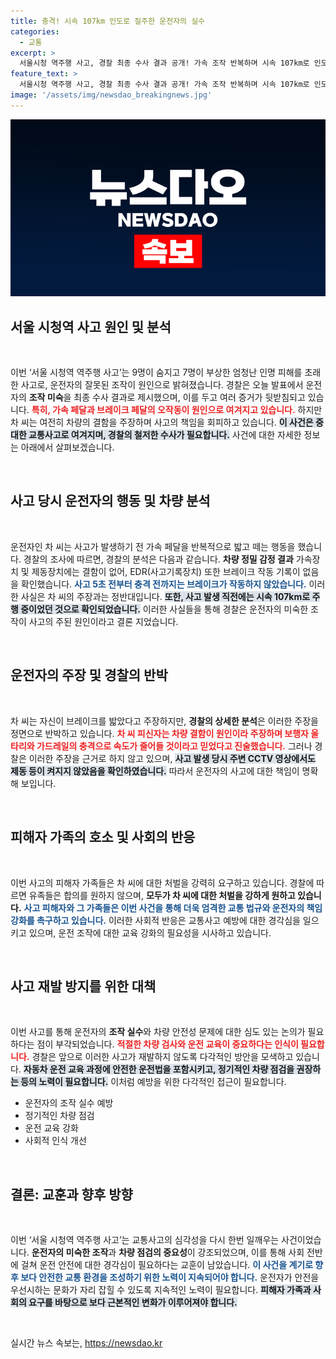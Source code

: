 ```yaml
---
title: 충격! 시속 107km 인도로 질주한 운전자의 실수
categories:
  - 교통
excerpt: >
  서울시청 역주행 사고, 경찰 최종 수사 결과 공개! 가속 조작 반복하며 시속 107km로 인도 돌진… 운전자의 심각한 실수로 9명 사망, 유족의 강한 처벌 요구가 이어진다.
feature_text: >
  서울시청 역주행 사고, 경찰 최종 수사 결과 공개! 가속 조작 반복하며 시속 107km로 인도 돌진… 운전자의 심각한 실수로 9명 사망, 유족의 강한 처벌 요구가 이어진다.
image: '/assets/img/newsdao_breakingnews.jpg'
---
```


<p><img src="/assets/img/newsdao_breakingnews.jpg" alt="flaretime 속보" /></p>

<h2 data-ke-size="size26">서울 시청역 사고 원인 및 분석</h2>

<p data-ke-size="size16">&nbsp;</p>

<p>이번 ‘서울 시청역 역주행 사고’는 9명이 숨지고 7명이 부상한 엄청난 인명 피해를 초래한 사고로, 운전자의 잘못된 조작이 원인으로 밝혀졌습니다. 경찰은 오늘 발표에서 운전자의 <b>조작 미숙</b>을 최종 수사 결과로 제시했으며, 이를 두고 여러 증거가 뒷받침되고 있습니다. <b><span style="color: #ee2323;">특히, 가속 페달과 브레이크 페달의 오작동이 원인으로 여겨지고 있습니다.</span></b> 하지만 차 씨는 여전히 차량의 결함을 주장하며 사고의 책임을 회피하고 있습니다. <b><span style="background-color: #21538527;">이 사건은 중대한 교통사고로 여겨지며, 경찰의 철저한 수사가 필요합니다.</span></b> 사건에 대한 자세한 정보는 아래에서 살펴보겠습니다.</p>

<p data-ke-size="size16">&nbsp;</p>

<h2 data-ke-size="size26">사고 당시 운전자의 행동 및 차량 분석</h2>

<p data-ke-size="size16">&nbsp;</p>

<p>운전자인 차 씨는 사고가 발생하기 전 가속 페달을 반복적으로 밟고 떼는 행동을 했습니다. 경찰의 조사에 따르면, 경찰의 분석은 다음과 같습니다. <b>차량 정밀 감정 결과</b> 가속장치 및 제동장치에는 결함이 없어, EDR(사고기록장치) 또한 브레이크 작동 기록이 없음을 확인했습니다. <b><span style="color: #1a5490;">사고 5초 전부터 충격 전까지는 브레이크가 작동하지 않았습니다.</span></b> 이러한 사실은 차 씨의 주장과는 정반대입니다. <b><span style="background-color: #21538527;">또한, 사고 발생 직전에는 시속 107km로 주행 중이었던 것으로 확인되었습니다.</span></b> 이러한 사실들을 통해 경찰은 운전자의 미숙한 조작이 사고의 주된 원인이라고 결론 지었습니다.</p>

<p data-ke-size="size16">&nbsp;</p>

<h2 data-ke-size="size26">운전자의 주장 및 경찰의 반박</h2>

<p data-ke-size="size16">&nbsp;</p>

<p>차 씨는 자신이 브레이크를 밟았다고 주장하지만, <b>경찰의 상세한 분석</b>은 이러한 주장을 정면으로 반박하고 있습니다. <b><span style="color: #ee2323;">차 씨 피신자는 차량 결함이 원인이라 주장하며 보행자 울타리와 가드레일의 충격으로 속도가 줄어들 것이라고 믿었다고 진술했습니다.</span></b> 그러나 경찰은 이러한 주장을 근거로 하지 않고 있으며, <b><span style="background-color: #21538527;">사고 발생 당시 주변 CCTV 영상에서도 제동 등이 켜지지 않았음을 확인하였습니다.</span></b> 따라서 운전자의 사고에 대한 책임이 명확해 보입니다.</p>

<p data-ke-size="size16">&nbsp;</p>

<h2 data-ke-size="size26">피해자 가족의 호소 및 사회의 반응</h2>

<p data-ke-size="size16">&nbsp;</p>

<p>이번 사고의 피해자 가족들은 차 씨에 대한 처벌을 강력히 요구하고 있습니다. 경찰에 따르면 유족들은 합의를 원하지 않으며, <b>모두가 차 씨에 대한 처벌을 강하게 원하고 있습니다.</b> <b><span style="color: #1a5490;">사고 피해자와 그 가족들은 이번 사건을 통해 더욱 엄격한 교통 법규와 운전자의 책임 강화를 촉구하고 있습니다.</span></b> 이러한 사회적 반응은 교통사고 예방에 대한 경각심을 일으키고 있으며, 운전 조작에 대한 교육 강화의 필요성을 시사하고 있습니다.</p>

<p data-ke-size="size16">&nbsp;</p>

<h2 data-ke-size="size26">사고 재발 방지를 위한 대책</h2>

<p data-ke-size="size16">&nbsp;</p>

<p>이번 사고를 통해 운전자의 <b>조작 실수</b>와 차량 안전성 문제에 대한 심도 있는 논의가 필요하다는 점이 부각되었습니다. <b><span style="color: #ee2323;">적절한 차량 검사와 운전 교육이 중요하다는 인식이 필요합니다.</span></b> 경찰은 앞으로 이러한 사고가 재발하지 않도록 다각적인 방안을 모색하고 있습니다. <b><span style="background-color: #21538527;">자동차 운전 교육 과정에 안전한 운전법을 포함시키고, 정기적인 차량 점검을 권장하는 등의 노력이 필요합니다.</span></b> 이처럼 예방을 위한 다각적인 접근이 필요합니다.</p>

<ul>
<li>운전자의 조작 실수 예방</li>
<li>정기적인 차량 점검</li>
<li>운전 교육 강화</li>
<li>사회적 인식 개선</li>
</ul>

<p data-ke-size="size16">&nbsp;</p>

<h2 data-ke-size="size26">결론: 교훈과 향후 방향</h2>

<p data-ke-size="size16">&nbsp;</p>

<p>이번 ‘서울 시청역 역주행 사고’는 교통사고의 심각성을 다시 한번 일깨우는 사건이었습니다. <b>운전자의 미숙한 조작</b>과 <b>차량 점검의 중요성</b>이 강조되었으며, 이를 통해 사회 전반에 걸쳐 운전 안전에 대한 경각심이 필요하다는 교훈이 남았습니다. <b><span style="color: #1a5490;">이 사건을 계기로 향후 보다 안전한 교통 환경을 조성하기 위한 노력이 지속되어야 합니다.</span></b> 운전자가 안전을 우선시하는 문화가 자리 잡힐 수 있도록 지속적인 노력이 필요합니다. <b><span style="background-color: #21538527;">피해자 가족과 사회의 요구를 바탕으로 보다 근본적인 변화가 이루어져야 합니다.</span></b></p>

<p data-ke-size="size16">&nbsp;</p>
실시간 뉴스 속보는, <a href="https://newsdao.kr" rel="dofollow">https://newsdao.kr</a>


